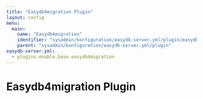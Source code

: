 ```yaml
---
title: "Easydb4migration Plugin"
layout: config
menu:
  main:
    name: "Easydb4migration"
    identifier: "sysadmin/konfiguration/easydb-server.yml/plugin/easydb4migration"
    parent: "sysadmin/konfiguration/easydb-server.yml/plugin"
easydb-server.yml:
  - plugins.enable.base.easydb4migration
---
```

# Easydb4migration Plugin